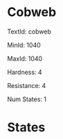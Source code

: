 # Cobweb

TextId: cobweb

MinId: 1040

MaxId: 1040

Hardness: 4

Resistance: 4


Num States: 1

# States
```

```